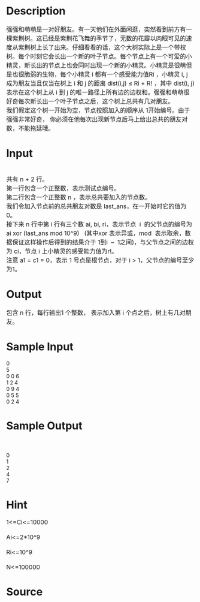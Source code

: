 
# Description

<div class="content"><p><span style="font-size: medium">强强和萌萌是一对好朋友。有一天他们在外面闲逛，突然看到前方有一棵紫荆树。这已经是紫荆花飞舞的季节了，无数的花瓣以肉眼可见的速度从紫荆树上长了出来。仔细看看的话，这个大树实际上是一个带权树。每个时刻它会长出一个新的叶子节点。每个节点上有一个可爱的小精灵，新长出的节点上也会同时出现一个新的小精灵。小精灵是很萌但是也很脆弱的生物，每个小精灵 i 都有一个感受能力值Ri ，小精灵 i, j 成为朋友当且仅当在树上 i 和 j 的距离 dist(i,j) ≤ Ri + R! ，其中 dist(i, j)表示在这个树上从 i 到 j 的唯一路径上所有边的边权和。强强和萌萌很好奇每次新长出一个叶子节点之后，这个树上总共有几对朋友。  <br/>
我们假定这个树一开始为空，节点按照加入的顺序从 1开始编号。由于强强非常好奇， 你必须在他每次出现新节点后马上给出总共的朋友对数，不能拖延哦。  </span></p></div>

# Input

<div class="content"><p><span style="font-size: medium"><br/>
共有 n + 2 行。 <br/>
第一行包含一个正整数，表示测试点编号。 <br/>
第二行包含一个正整数 n ，表示总共要加入的节点数。 <br/>
我们令加入节点前的总共朋友对数是 last_ans，在一开始时它的值为0。 <br/>
接下来 n 行中第 i 行有三个数 ai, bi, ri，表示节点  i  的父节点的编号为 ai xor (last_ans mod 10^9)   (其中xor 表示异或，mod  表示取余，数据保证这样操作后得到的结果介于 1到i  –  1之间)，与父节点之间的边权为 ci，节点 i 上小精灵的感受能力值为r!。 <br/>
注意 a1 = c1 = 0，表示 1 号点是根节点，对于 i &gt; 1，父节点的编号至少为1。 </span></p></div>

# Output

<div class="content"><p><span style="font-size: medium">包含 n 行，每行输出1 个整数， 表示加入第 i 个点之后，树上有几对朋友。 </span></p></div>

# Sample Input

<div class="content"><span class="sampledata">0 <br/>
5 <br/>
0 0 6 <br/>
1 2 4 <br/>
0 9 4 <br/>
0 5 5 <br/>
0 2 4 <br/>
</span></div>

# Sample Output

<div class="content"><span class="sampledata"><br/>
<br/>
0 <br/>
1 <br/>
2 <br/>
4 <br/>
7 <br/>
</span></div>

# Hint

<div class="content"><p></p><p><span style="font-size: medium">1&lt;=Ci&lt;=10000<br/><br/>
Ai&lt;=2*10^9<br/><br/>
Ri&lt;=10^9<br/><br/>
N&lt;=100000</span></p><p></p></div>

# Source

<div class="content"><p><a href="problemset.php?search="></a></p></div>

